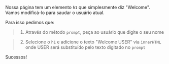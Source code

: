 Nossa página tem um elemento `h1` que simplesmente diz "Welcome". Vamos modificá-lo para saudar o usuário atual.

Para isso pedimos que:

> 1. Através do método `prompt`, peça ao usuário que digite o seu nome

> 2. Selecione o `h1` e adicione o texto "Welcome USER" via `innerHTML` onde USER será substituído pelo texto digitado no `prompt`

Sucessos!